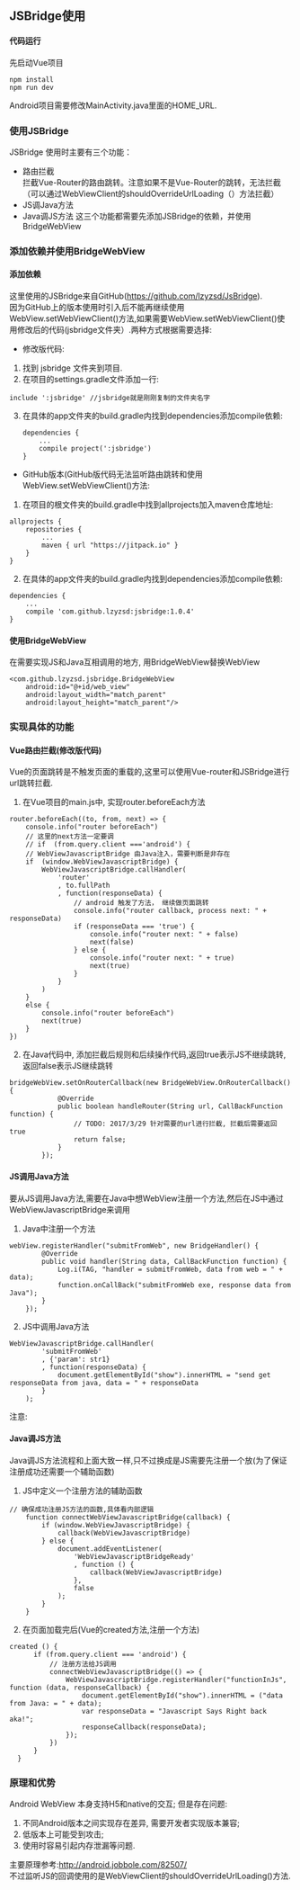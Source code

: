## JSBridge使用

#### 代码运行
先启动Vue项目
```
npm install 
npm run dev
```
Android项目需要修改MainActivity.java里面的HOME_URL.
### 使用JSBridge
JSBridge 使用时主要有三个功能：
* 路由拦截  
拦截Vue-Router的路由跳转。注意如果不是Vue-Router的跳转，无法拦截（可以通过WebViewClient的shouldOverrideUrlLoading（）方法拦截）
* JS调Java方法
* Java调JS方法
这三个功能都需要先添加JSBridge的依赖，并使用BridgeWebView
### 添加依赖并使用BridgeWebView
#### 添加依赖
这里使用的JSBridge来自GitHub(https://github.com/lzyzsd/JsBridge).  
因为GitHub上的版本使用时引入后不能再继续使用WebView.setWebViewClient()方法,如果需要WebView.setWebViewClient()使用修改后的代码(jsbridge文件夹）.两种方式根据需要选择:
* 修改版代码:
1. 找到 jsbridge 文件夹到项目.
2. 在项目的settings.gradle文件添加一行:
```
include ':jsbridge' //jsbridge就是刚刚复制的文件夹名字
```
3. 在具体的app文件夹的build.gradle内找到dependencies添加compile依赖:
    ```
    dependencies {
        ...
        compile project(':jsbridge')
    }
    ```
* GitHub版本(GitHub版代码无法监听路由跳转和使用WebView.setWebViewClient()方法: 
1. 在项目的根文件夹的build.gradle中找到allprojects加入maven仓库地址:
``` 
allprojects {
    repositories {
        ...
        maven { url "https://jitpack.io" }
    }
}
```
2. 在具体的app文件夹的build.gradle内找到dependencies添加compile依赖:
```
dependencies {
    ...
    compile 'com.github.lzyzsd:jsbridge:1.0.4'
}
```
#### 使用BridgeWebView
在需要实现JS和Java互相调用的地方, 用BridgeWebView替换WebView
```
<com.github.lzyzsd.jsbridge.BridgeWebView
    android:id="@+id/web_view"
    android:layout_width="match_parent"
    android:layout_height="match_parent"/>
```
### 实现具体的功能
#### Vue路由拦截(修改版代码)
Vue的页面跳转是不触发页面的重载的,这里可以使用Vue-router和JSBridge进行url跳转拦截.
1. 在Vue项目的main.js中, 实现router.beforeEach方法
```
router.beforeEach((to, from, next) => {
    console.info("router beforeEach")
    // 这里的next方法一定要调
    // if  (from.query.client ==='android') {
	// WebViewJavascriptBridge 由Java注入，需要判断是非存在
    if  (window.WebViewJavascriptBridge) {
        WebViewJavascriptBridge.callHandler(
            'router'
            , to.fullPath
            , function(responseData) {
                // android 触发了方法， 继续做页面跳转
                console.info("router callback, process next: " + responseData)
                if (responseData === 'true') {
                    console.info("router next: " + false)
                    next(false)
                } else {
                    console.info("router next: " + true)
                    next(true)
                }
            }
        )
    }
    else {
        console.info("router beforeEach")
        next(true)
    }
})
```
2. 在Java代码中, 添加拦截后规则和后续操作代码,返回true表示JS不继续跳转,返回false表示JS继续跳转
```
bridgeWebView.setOnRouterCallback(new BridgeWebView.OnRouterCallback() {
            @Override
            public boolean handleRouter(String url, CallBackFunction function) {
                // TODO: 2017/3/29 针对需要的url进行拦截, 拦截后需要返回true
                return false;
            }
        });
```        


#### JS调用Java方法
要从JS调用Java方法,需要在Java中想WebView注册一个方法,然后在JS中通过WebViewJavascriptBridge来调用
1. Java中注册一个方法
```
webView.registerHandler("submitFromWeb", new BridgeHandler() {
        @Override
        public void handler(String data, CallBackFunction function) {
            Log.i(TAG, "handler = submitFromWeb, data from web = " + data);
            function.onCallBack("submitFromWeb exe, response data from Java");
        }
    });
```
2. JS中调用Java方法
```
WebViewJavascriptBridge.callHandler(
        'submitFromWeb'
        , {'param': str1}
        , function(responseData) {
            document.getElementById("show").innerHTML = "send get responseData from java, data = " + responseData
        }
    );
```
注意: 

#### Java调JS方法
Java调JS方法流程和上面大致一样,只不过换成是JS需要先注册一个放(为了保证注册成功还需要一个辅助函数)
1. JS中定义一个注册方法的辅助函数
```
// 确保成功注册JS方法的函数,具体看内部逻辑
    function connectWebViewJavascriptBridge(callback) {
        if (window.WebViewJavascriptBridge) {
            callback(WebViewJavascriptBridge)
        } else {
            document.addEventListener(
                'WebViewJavascriptBridgeReady'
                , function () {
                    callback(WebViewJavascriptBridge)
                },
                false
            );
        }
    }
```
2. 在页面加载完后(Vue的created方法,注册一个方法)
```
created () {
      if (from.query.client === 'android') {
          // 注册方法给JS调用
          connectWebViewJavascriptBridge(() => {
              WebViewJavascriptBridge.registerHandler("functionInJs", function (data, responseCallback) {
                  document.getElementById("show").innerHTML = ("data from Java: = " + data);
                  var responseData = "Javascript Says Right back aka!";
                  responseCallback(responseData);
              });
          })
      }
  }
```


### 原理和优势
Android WebView 本身支持H5和native的交互; 但是存在问题:
1. 不同Android版本之间实现存在差异, 需要开发者实现版本兼容;
2. 低版本上可能受到攻击;
3. 使用时容易引起内存泄漏等问题.

主要原理参考:http://android.jobbole.com/82507/  
不过监听JS的回调使用的是WebViewClient的shouldOverrideUrlLoading()方法.
